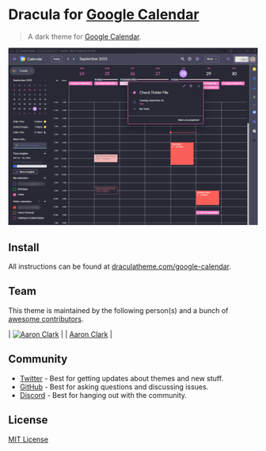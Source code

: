 # Dracula for [Google Calendar](https://calendar.google.com/)

> A dark theme for [Google Calendar](https://calendar.google.com/).

![Screenshot](./screenshot.png)

## Install

All instructions can be found at [draculatheme.com/google-calendar](https://draculatheme.com/google-calendar).

## Team

This theme is maintained by the following person(s) and a bunch of [awesome contributors](https://github.com/dracula/google-calendar/graphs/contributors).

| [![Aaron Clark](https://github.com/accountingnerd.png?size=100)](https://github.com/accountingnerd)   |
| [Aaron Clark](https://github.com/accountingnerd)                                                      |

## Community

- [Twitter](https://twitter.com/draculatheme) - Best for getting updates about themes and new stuff.
- [GitHub](https://github.com/dracula/dracula-theme/discussions) - Best for asking questions and discussing issues.
- [Discord](https://draculatheme.com/discord-invite) - Best for hanging out with the community.

## License

[MIT License](./LICENSE)
